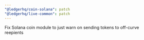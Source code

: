 ```yaml
---
"@ledgerhq/coin-solana": patch
"@ledgerhq/live-common": patch
---
```


Fix Solana coin module to just warn on sending tokens to off-curve reepients
